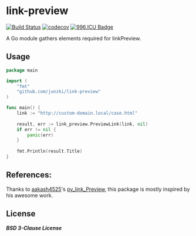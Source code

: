 # link-preview

[![Build Status](https://travis-ci.org/Junzki/link-preview.svg?branch=master)](https://travis-ci.org/Junzki/link-preview)
[![codecov](https://codecov.io/gh/Junzki/link-preview/branch/master/graph/badge.svg)](https://codecov.io/gh/Junzki/link-preview)
[![996.ICU Badge](https://img.shields.io/badge/link-996.icu-%23FF4D5B.svg?style=flat-square)](https://996.icu/#/en_US)

A Go module gathers elements required for linkPreview.

## Usage
```go
package main

import (
	"fmt"
	"github.com/junzki/link-preview"
)

func main() {
    link := "http://custom-domain.local/case.html"
    
    result, err := link_preview.PreviewLink(link, nil)
    if err != nil {
    	panic(err)
    }
    
    fmt.Println(result.Title)
}
```

## References:
Thanks to [aakash4525]'s [py_link_Preview], this package is mostly inspired by his awesome work. 


[aakash4525]: https://github.com/aakash4525
[py_link_Preview]: https://github.com/aakash4525/py_link_preview

## License
_**BSD 3-Clause License**_
